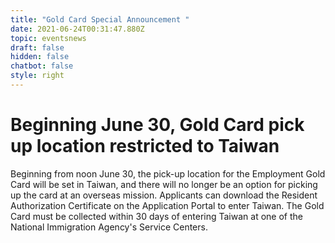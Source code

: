 ```yaml
---
title: "Gold Card Special Announcement "
date: 2021-06-24T00:31:47.880Z
topic: eventsnews
draft: false
hidden: false
chatbot: false
style: right
---
```

# Beginning June 30, Gold Card pick up location restricted to Taiwan

Beginning from noon June 30, the pick-up location for the Employment Gold Card will be set in Taiwan, and there will no longer be an option for picking up the card at an overseas mission. Applicants can download the Resident Authorization Certificate on the Application Portal to enter Taiwan. The Gold Card must be collected within 30 days of entering Taiwan at one of the National Immigration Agency's Service Centers.